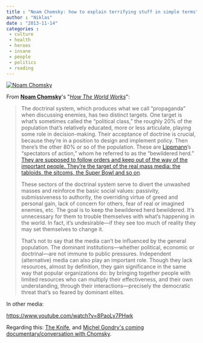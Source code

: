 ```yaml
---
title : "Noam Chomsky: how to explain terrifying stuff in simple terms"
author : "Niklas"
date : "2013-11-14"
categories : 
 - culture
 - health
 - heroes
 - insane
 - people
 - politics
 - reading
---
```


[![Noam Chomsky](https://niklasblog.com/wp-content/2013-11-14_1124.png)](https://niklasblog.com/wp-content/2013-11-14_1124.png)

From **[Noam Chomsky](https://en.wikipedia.org/wiki/Noam_Chomsky)**'s "[_How The World Works_](https://www.goodreads.com/book/show/10728838-how-the-world-works)":

> The doctrinal system, which produces what we call “propaganda” when discussing enemies, has two distinct targets. One target is what’s sometimes called the “political class,” the roughly 20% of the population that’s relatively educated, more or less articulate, playing some role in decision-making. Their acceptance of doctrine is crucial, because they’re in a position to design and implement policy. Then there’s the other 80% or so of the population. These are [Lippmann](https://en.wikipedia.org/wiki/Walter_Lippmann)’s “spectators of action,” whom he referred to as the “bewildered herd.” [They are supposed to follow orders and keep out of the way of the important people. They’re the target of the real mass media: the tabloids, the sitcoms, the Super Bowl and so on](https://www.youtube.com/watch?v=Rfd0_7BcU-0).
> 
> These sectors of the doctrinal system serve to divert the unwashed masses and reinforce the basic social values: passivity, submissiveness to authority, the overriding virtue of greed and personal gain, lack of concern for others, fear of real or imagined enemies, etc. The goal is to keep the bewildered herd bewildered. It’s unnecessary for them to trouble themselves with what’s happening in the world. In fact, it’s undesirable—if they see too much of reality they may set themselves to change it.
> 
> That’s not to say that the media can’t be influenced by the general population. The dominant institutions—whether political, economic or doctrinal—are not immune to public pressures. Independent (alternative) media can also play an important role. Though they lack resources, almost by definition, they gain significance in the same way that popular organizations do: by bringing together people with limited resources who can multiply their effectiveness, and their own understanding, through their interactions—precisely the democratic threat that’s so feared by dominant elites.

In other media:

https://www.youtube.com/watch?v=8PaoLy7PHwk

Regarding this: [The Knife](https://niklasblog.com/?p=13135), and [Michel Gondry's coming documentary/conversation with Chomsky](https://niklasblog.com/?p=14426).
